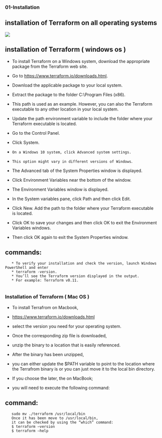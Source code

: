 ### 01-Installation

## installation of Terraform on all operating systems

![](https://i.imgur.com/qnTisEQ.jpeg)

## installation of Terraform ( windows os )

* To install Terraform on a Windows system, download the appropriate package from the Terraform web site.

* Go to https://www.terraform.io/downloads.html.
* Download the applicable package to your local system.
* Extract the package to the folder C:\Program Files (x86).
* This path is used as an example. However, you can also the Terraform executable to any other location in your local system.
* Update the path environment variable to include the folder where your Terraform executable is located.
* Go to the Control Panel.
* Click System.
* `On a Windows 10 system, click Advanced system settings.` 
* `This option might vary in different versions of Windows`.
* The Advanced tab of the System Properties window is displayed.
* Click Environment Variables near the bottom of the window.
* The Environment Variables window is displayed.
* In the System variables pane, click Path and then click Edit.
* Click New. Add the path to the folder where your Terraform executable is located.
* Click OK to save your changes and then click OK to exit the Environment Variables windows.
* Then click OK again to exit the System Properties window.

## commands:

```
   * To verify your installation and check the version, launch Windows PowerShell and enter
   * terraform -version.
   * You’ll see the Terraform version displayed in the output.
   * For example: Terraform v0.11.
   
```

### Installation of Terraform ( Mac OS )

* To install Terrafrom on Macbook,
* https://www.terraform.io/downloads.html 
* select the version you need for your operating system. 
* Once the corresponding zip file is downloaded, 
* unzip the binary to a location that is easily referenced.

* After the binary has been unzipped, 
* you can either update the $PATH variable to point to the location where the Terrafrom binary is or you can just move it to the local bin directory. 
* If you choose the later, the on MacBook;
* you will need to execute the following command:

## command:

```
   sudo mv ./terraform /usr/local/bin
   Once it has been move to /usr/local/bin,
   it can be checked by using the “which” command:
   $ terraform —version
   $ terraform —help
```




   
